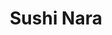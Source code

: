 ---
layout: place
title: "Sushi Nara"
permalink: /california/morgan-hill/sushi-nara.html
stateAbbr: CA
stateName: California
cityName: Morgan Hill
seo:
  name: "Sushi Nara"
  type: Restaurant
  links: https://sushinaraca.com/
description: "Sushi Nara serves delicious sushi in Morgan Hill, California. Try fresh Japanese dishes for a great dining experience. "
place_id: ChIJbfMDB28gjoARnz_MK8ZS_xQ
photos:
  - name: >-
      places/ChIJbfMDB28gjoARnz_MK8ZS_xQ/photos/AeeoHcKXgbTaBIgJsE0Yn5tsepbEALi1vAbDjIIWiHQ9xEl0rQjncTkUb-28jNgXQhAHMk09cLSRbIpetnd4mBlv_Zgef8ZFrmA5ssbMXl35048qubONrECPXvSiMznPs7zt3FZkmYwTLF4eGUtaaFqdmWuE_RPqZNNiyMHmt9TPG8ARlIpqItNNnpSxjv5aSzMvE558r8rgNXKBFYMAHRiKpETVsZtL9K4IQR5RevwlnAhQ7EdnZ4tJALukcL55AP4q8V6J5Jj4ks2WdBQ20j2Kzo05GaQd-Ahr8FbKXaw3DriqupVG99VvjZZGccTuq0eADStfyma7hlqge1ftiXXjjJI5m6EvqoOrzBN5FZ2j68_OmHfZxI16L0pkn8rRu1Z_8DkJgRa5FDGA9KQ1ON5GrDKfxvpkv8F968DjOvPQKnCwQNI6
    widthPx: 4160
    heightPx: 3120
    authorAttributions:
      - displayName: Dysthe Clayton
        uri: https://maps.google.com/maps/contrib/114522402837998860412
        photoUri: >-
          https://lh3.googleusercontent.com/a/ACg8ocLhrJcL1nqkyFRtryjsiNetT4ToQ8Q-NgFVEZ_yNqn7B1e9sw=s100-p-k-no-mo
    flagContentUri: >-
      https://www.google.com/local/imagery/report/?cb_client=maps_api_places.places_api&image_key=!1e10!2sCIHM0ogKEICAgID4y8WP7AE&hl=en-US
    googleMapsUri: >-
      https://www.google.com/maps/place//data=!3m4!1e2!3m2!1sCIHM0ogKEICAgID4y8WP7AE!2e10!4m2!3m1!1s0x808e206f0703f36d:0x14ff52c62bcc3f9f
  - name: >-
      places/ChIJbfMDB28gjoARnz_MK8ZS_xQ/photos/AeeoHcKQlxKa0PWHIUnE06WU9Uu5fkEnr8ebcvhD52gGeDBY1mab634a7TlH2UE79_pk1RkdLDneMCihuBtueGdY8mSTi6_XBErqZx85fQQSUyM6iQckUs1x8gtPyRWb4XBEfXm81Q7zgDMNUqGs7oLCBxDlUFWS-TLcGY-xumYysLkCOunI-A7a1dSLkNB227tEOrSiM86n66_VAXG_aBWK5eBMg8GcKlLm2d9GcX-b-jQZZvRENdQ8XjuLfIAiW80KPw4d9h4e44TtSdR2KMJnGQryKCw2UswW_7nCYjM5nARVOrjCePerqnXRDoIYwYVE99WwMHAdDawelCKTJ3MHEhpNklMfe6W8DvYyNNtynDKS6Ca21xVI42S_N3yj2QORXhxZ1HEJB8w8fSEdXjXdXB3fnqqa4PvcfAn_I2JnABxcHQ
    widthPx: 3600
    heightPx: 4800
    authorAttributions:
      - displayName: Joshua Diget
        uri: https://maps.google.com/maps/contrib/112888777924856655332
        photoUri: >-
          https://lh3.googleusercontent.com/a-/ALV-UjWmpird5NfiahmRQ-2IToHg2TUvYGUyEgECiWPSg-daCxZYmglK1w=s100-p-k-no-mo
    flagContentUri: >-
      https://www.google.com/local/imagery/report/?cb_client=maps_api_places.places_api&image_key=!1e10!2sCIHM0ogKEICAgICRldX0YQ&hl=en-US
    googleMapsUri: >-
      https://www.google.com/maps/place//data=!3m4!1e2!3m2!1sCIHM0ogKEICAgICRldX0YQ!2e10!4m2!3m1!1s0x808e206f0703f36d:0x14ff52c62bcc3f9f
  - name: >-
      places/ChIJbfMDB28gjoARnz_MK8ZS_xQ/photos/AeeoHcJCjayQ4ZYVtc_4kqa_ugfE9zxViNQadNV4UXKTiPK4x2O22uOzP8aUBRAUoAhIx33HTN7bH-QCMrrDfoCNZyx3OQd2LxhUcF2oO_pj0Y0_PE1WddfwYk1xmJvbHB9jyhufnpw5PdPUdJ3Zf5XjWfLveT5yrhbhEl9ALelC6nT3SXGCKLY8dNGAOn3oYTMXGT3Y0MrZwMKXM7GuyY3UIr39MrxceLxXAI0RjoVa0IAMjdrpkk-cmKEPHyBDKimUpUG0PBJYv48i_n6QOojR2V0VikolMS56aJh_Z6-EHrN-JgydfAmhafSdcbG7QhWV8Og3ocN9g7RJsStSvYpjIlgflOXq81FlVHPV9OSjKWBB8fJ_Y7xokE82hJWAzkh_RmldBJOF1NwQVj2Ccon8sXHFh-0gsrm3LOtvD8R9rFIatSNbV_Un5pRo5l61T3sf
    widthPx: 4000
    heightPx: 2252
    authorAttributions:
      - displayName: 전동준
        uri: https://maps.google.com/maps/contrib/114680543751787522276
        photoUri: >-
          https://lh3.googleusercontent.com/a/ACg8ocLV8aUPIWFbY1XLfCSkOUlRO_nSAHhQmQ6czBBEHYtmbtrbpA=s100-p-k-no-mo
    flagContentUri: >-
      https://www.google.com/local/imagery/report/?cb_client=maps_api_places.places_api&image_key=!1e10!2sCIABIhADycKzkCXwvmgC9oEAAYSd&hl=en-US
    googleMapsUri: >-
      https://www.google.com/maps/place//data=!3m4!1e2!3m2!1sCIABIhADycKzkCXwvmgC9oEAAYSd!2e10!4m2!3m1!1s0x808e206f0703f36d:0x14ff52c62bcc3f9f
  - name: >-
      places/ChIJbfMDB28gjoARnz_MK8ZS_xQ/photos/AeeoHcIh-JInqdOrZWKPIGQirxcLhKSDt-sCkPl6aonzjyE0dgOsz-HeVooBXDSQxvsCJJ4W6Bl7Z7TCMzqEOiAJHrNQpnSoB_NDIY1BcQxNb-j6XbxCfjKoSUDI1USwdEMqQWsK8X9-EDz8XUO_-MSOhfdYJwvn2wrNOBdK-1Wsb5eCp1wssdmWEn4xybTPefjlnUY7msu7Ppxh-MA1Q6-rtWor5Vc2y5sYxbdElN3PfEOytYMYaDatCwO7XXJ2fWWVzfydCq67nSfwY6zPfwBmP2bcSR3lZi_Z4RBXYMyOpWLFHhSbNIXrDIGtOrRi_8f67avhvqEAgMgtMeyZ02poOMBKj5fRxoGZK52UlXGxLmHB-DfTNW-oURNxHb3frXEYaQodp1YrcMibz6pjigKJnFpraYp8bqRPFf7keb0KXRkvOg
    widthPx: 4032
    heightPx: 3024
    authorAttributions:
      - displayName: Hye Sung Moon
        uri: https://maps.google.com/maps/contrib/117274101160763653806
        photoUri: >-
          https://lh3.googleusercontent.com/a-/ALV-UjWmmEcPM5lDfgTqixzUomb73uWVzyV7B3OcfwYAl0pddbIw2yvO=s100-p-k-no-mo
    flagContentUri: >-
      https://www.google.com/local/imagery/report/?cb_client=maps_api_places.places_api&image_key=!1e10!2sCIHM0ogKEICAgIDlspjzCg&hl=en-US
    googleMapsUri: >-
      https://www.google.com/maps/place//data=!3m4!1e2!3m2!1sCIHM0ogKEICAgIDlspjzCg!2e10!4m2!3m1!1s0x808e206f0703f36d:0x14ff52c62bcc3f9f
  - name: >-
      places/ChIJbfMDB28gjoARnz_MK8ZS_xQ/photos/AeeoHcI68ohQ2ZdTjwPL__zNN9bQ1wYuZHOcrfLVwVvygiUDvMjOEzMXfbQ3N2KM-ZgSPpb6BK9vS1sHA79O70SljKyWRTwNcS3sHmrDt7OrS_jeTIOFEbNfa_kT26IsBIiV1DKukFY3re17ZEGlErnkcB0zYDcEIk0lAheOWylaoFqyUUGnmjkuuHlGF5rzi4hqlMUY-FB3nl3maXG16BmH6nRG6cWy9gssXeUmIKWd_5BFSomsUaMhdk5Ju-AkP_XZRv82pdcQ2Oru0NRqHhb8z4iRwyPsXYLu_Ec-FHRFNiIl5pdAwH87TUg3_zghwAmKXzzU7lJsRThAtRschlOwCq0h9jY927EXTbyWlLIJGhHSLQQ9-hx_TGif5ZXAyRE77QJkRMI7MTRmNmMk7QRY1GTsC5SYG3-NhIWvVJT_YZsQ6jHK
    widthPx: 4080
    heightPx: 3072
    authorAttributions:
      - displayName: Xiaokang Wu
        uri: https://maps.google.com/maps/contrib/101963054143045965450
        photoUri: >-
          https://lh3.googleusercontent.com/a-/ALV-UjUfjuDLqBn0PJK3bG_BCciAMrFNv-dAoYt0bUd2WwUEJFcrrlhN=s100-p-k-no-mo
    flagContentUri: >-
      https://www.google.com/local/imagery/report/?cb_client=maps_api_places.places_api&image_key=!1e10!2sCIHM0ogKEICAgMCo1e21_QE&hl=en-US
    googleMapsUri: >-
      https://www.google.com/maps/place//data=!3m4!1e2!3m2!1sCIHM0ogKEICAgMCo1e21_QE!2e10!4m2!3m1!1s0x808e206f0703f36d:0x14ff52c62bcc3f9f
  - name: >-
      places/ChIJbfMDB28gjoARnz_MK8ZS_xQ/photos/AeeoHcIn3gE_yWn5H7x1tzeraaVaQ7o1sMU8gx8uV6gWsY7fub3pcF0GbwEHdOGJUQsjPPhz-ueo_HdjrWQ9JuQCkd4A9Yv4oP2XoRVGclbWwHP828oWmVpNeM5ojJUQPC1GOcv_6LmtRsXwlJDV3r1f2REC5sNBMvgGd6kQNR6W9iq8JJQ9e1vY9Geze0bZB3oJqcaZsL_DxFQsc-GtsBHFHau6wmNTz_DNUBYdEhdqrR8gQSFhbpn6X95vhgdIOOvrzt0ZkPzA1dP1uszM245CcwUParri3mqB1DwjDwalPM92KIlaCKsXfFBKIyBes46Mw4uLpvL6yS9e-1fCcHQtUJ6UeabPylu2tW0kl1raRPcHk__PA3Fh2Ve180XjtEMeu3_H7G_bKBAefDH-1ikTXKh3Z--3-ze2oE83mQaUE5OTjg
    widthPx: 3024
    heightPx: 4032
    authorAttributions:
      - displayName: Areli Lopez
        uri: https://maps.google.com/maps/contrib/118125391354657081001
        photoUri: >-
          https://lh3.googleusercontent.com/a-/ALV-UjXAeaKHo4pc9IqoOyHzaxloZQcGMu5tDDRhumQG5DEaAeQqunj9tw=s100-p-k-no-mo
    flagContentUri: >-
      https://www.google.com/local/imagery/report/?cb_client=maps_api_places.places_api&image_key=!1e10!2sCIHM0ogKEICAgMDAzriHWw&hl=en-US
    googleMapsUri: >-
      https://www.google.com/maps/place//data=!3m4!1e2!3m2!1sCIHM0ogKEICAgMDAzriHWw!2e10!4m2!3m1!1s0x808e206f0703f36d:0x14ff52c62bcc3f9f
  - name: >-
      places/ChIJbfMDB28gjoARnz_MK8ZS_xQ/photos/AeeoHcIxme1m0ppXPsBOLe41G-1OxjTwHvCBCbMffCnDwcuRklWwdnW8830aPD0FuNEZPc7wGWe7H3LGpn8TU3rTPXPFZhAIagYNjJ_BFnTlDdIDlVRjZ4mYE7RiUTQwaFWp5Adyp21CeOjz7tqKR7izo-CGwmGH9Ubl8NnQSaRccCrTuzJpKeW9jobNLb9rGj5yjodmtHxTisSnw9_TGYKx1z2YQomrW-ewK2jNrznwY_2QercBcupSecmZcgyY5WbxwxK529cze1KRmaq6bAWONwPoW30Lry6-wTGr_MmKoIJHatVfuytvpqGjufhdGqBmtb1d0Wu3br5b9ZvhqLQvrYC9LrwQo0jLLDUezxeZmE3juHEINwdQguxIzYptiPr5a2c6XvVqASbLelKL4CHFUQ382ID7APexPhZ3unV2X2Pjx8ID
    widthPx: 4800
    heightPx: 3600
    authorAttributions:
      - displayName: Joshua Diget
        uri: https://maps.google.com/maps/contrib/112888777924856655332
        photoUri: >-
          https://lh3.googleusercontent.com/a-/ALV-UjWmpird5NfiahmRQ-2IToHg2TUvYGUyEgECiWPSg-daCxZYmglK1w=s100-p-k-no-mo
    flagContentUri: >-
      https://www.google.com/local/imagery/report/?cb_client=maps_api_places.places_api&image_key=!1e10!2sCIHM0ogKEICAgICRldW0-gE&hl=en-US
    googleMapsUri: >-
      https://www.google.com/maps/place//data=!3m4!1e2!3m2!1sCIHM0ogKEICAgICRldW0-gE!2e10!4m2!3m1!1s0x808e206f0703f36d:0x14ff52c62bcc3f9f
  - name: >-
      places/ChIJbfMDB28gjoARnz_MK8ZS_xQ/photos/AeeoHcIMul8gSck-vBRamtWnD_W5LtB9qKYYkBcCAtmcKoSuHnxGkkPLgf8-t8t8MX5iaWBpsJIoZ89_PxGxKZK4-wLGmxbzS1hJsi4eY8r3tpW0xRAmTJsYtL8DiucdxDRNv_Lm5sgYEI1_UJvqB__yfztyzl_QXdGPqeTZDwTEvMynA2wEIlQ7pcgfbsSb2nfvxHuEjh5VrRpgIDrAg_5oUIHtO7NMx3QGNkDNpabVyPaRCGS9tZQdVE2L704LDazjZSlxYlJcPnEqa3sQrwhXbC4TQy8yZZDFu89JOA9FPrzWBRnI5B4lAxt8A70nDJO3sNAGS_uJu00dbs4EhBlTZRH9EKmtFkpZBiaUQvxjQQrVJYwgPR3VGBUI3Y-weY21_GtxZPJRt-JwUJ1a6ycG3jBG5hmf-GeIOorfQj68DSAf3bJy
    widthPx: 4032
    heightPx: 2268
    authorAttributions:
      - displayName: Arwed Niestroj
        uri: https://maps.google.com/maps/contrib/109785642430360806146
        photoUri: >-
          https://lh3.googleusercontent.com/a/ACg8ocIAONgQpbCb2fqENFYLjN0wmY3vW2Tkh0OcW5Gd0nUXY5UJuw=s100-p-k-no-mo
    flagContentUri: >-
      https://www.google.com/local/imagery/report/?cb_client=maps_api_places.places_api&image_key=!1e10!2sCIHM0ogKEICAgIDz9sLw9wE&hl=en-US
    googleMapsUri: >-
      https://www.google.com/maps/place//data=!3m4!1e2!3m2!1sCIHM0ogKEICAgIDz9sLw9wE!2e10!4m2!3m1!1s0x808e206f0703f36d:0x14ff52c62bcc3f9f
  - name: >-
      places/ChIJbfMDB28gjoARnz_MK8ZS_xQ/photos/AeeoHcIsZle1qa5AWrMJe3Aoc3_MMV0sXJ9nKoHn-s-URFNl-5exHqC0ntwye9pw-JcQseN-yIQV9DGEieYm7WQZcXkIaAKQ421lqYLFuvQaNWGTOSf2mkZ_WsGECicEMd4iHF7vH26AM7C-BhgOYyJD4yHmqpGPCTSaDjVBg2ePsUZ_khWGqwkNIWehaEsz5Xz0PccVpoHArJHRZUK5Nq_akDiA7x6MIGkz_hqH-GjjrQpe03AYlf8LozuaV_1prRHItcoJcxBMYGYI6vs7AA6s3fsN3lBNKMUXCvpl-eyEfCZbuleoLeDvdmzkLPlzhr5UiWodbqblzJHP0BJoGM0-QrTXhcdgj1KadgYTDiKQPC6EBEMQBJ9m53Y3RcHCcgMdXmJr9FPEQigEPv0tHwyQ0DRACtMMeuX2b5jiLga1Rt8Yepwg
    widthPx: 3600
    heightPx: 4800
    authorAttributions:
      - displayName: Joshua Diget
        uri: https://maps.google.com/maps/contrib/112888777924856655332
        photoUri: >-
          https://lh3.googleusercontent.com/a-/ALV-UjWmpird5NfiahmRQ-2IToHg2TUvYGUyEgECiWPSg-daCxZYmglK1w=s100-p-k-no-mo
    flagContentUri: >-
      https://www.google.com/local/imagery/report/?cb_client=maps_api_places.places_api&image_key=!1e10!2sCIHM0ogKEICAgICRldW8pgE&hl=en-US
    googleMapsUri: >-
      https://www.google.com/maps/place//data=!3m4!1e2!3m2!1sCIHM0ogKEICAgICRldW8pgE!2e10!4m2!3m1!1s0x808e206f0703f36d:0x14ff52c62bcc3f9f
  - name: >-
      places/ChIJbfMDB28gjoARnz_MK8ZS_xQ/photos/AeeoHcIo8g5RBnHEYfkPaRXJelbwqYHfIyFDlwYe-DZsxhpokjmTFddNuToBfx3_33ZuXIfLCJRpt2ft24u2_dIRGI-i8teAZijfLmE_aYlaxBxQeKTI3uhm5QCza3fKE-89uY04S2c7nAOOPAy_90hZ3wzjdpt0vM1V5wU9pTBIwsEJQUJED0VnkvpwyezNEy5RCkQpypQ2YQ6deRYBKvMhVc1X0-ztBOMvvvGenwIOFzP3OAuDSHGunm7VoMsRMvp9zHteq4aAVYRj8nnSEIlmH57dSSmiOZd_JzGZ2BIlkHEzQPI_KSOskrTfYAWxMZtn6UIxJkvpXBLa1LzFdppYcaGJ3tjYH489dMU3PVhFy6JRghM4SzL-shwCKLIws5igVKLlagiti1GbfaThjfnS-1S586zHjc9h9iTI0pWiQOF9aA
    widthPx: 4032
    heightPx: 1960
    authorAttributions:
      - displayName: Dominique Guerrero
        uri: https://maps.google.com/maps/contrib/114726054567624778298
        photoUri: >-
          https://lh3.googleusercontent.com/a-/ALV-UjVK6CgxZCk7gw4QIX8PBQx0VFF6rYL5je9CDr5SPSQ30Wcybf_zXQ=s100-p-k-no-mo
    flagContentUri: >-
      https://www.google.com/local/imagery/report/?cb_client=maps_api_places.places_api&image_key=!1e10!2sCIHM0ogKEICAgICk_Y6rTQ&hl=en-US
    googleMapsUri: >-
      https://www.google.com/maps/place//data=!3m4!1e2!3m2!1sCIHM0ogKEICAgICk_Y6rTQ!2e10!4m2!3m1!1s0x808e206f0703f36d:0x14ff52c62bcc3f9f
address: 301 Vineyard Town Center, Morgan Hill, CA 95037, USA
street: 301 Vineyard Town Center
city: Morgan Hill
state: CA
zip: '95037'
country: USA
neighborhood: null
latitude: '37.112098'
longitude: '-121.642546'
accessibility_options:
  wheelchairAccessibleParking: true
  wheelchairAccessibleEntrance: true
  wheelchairAccessibleRestroom: true
  wheelchairAccessibleSeating: true
business_status: OPERATIONAL
name: Sushi Nara
google_maps_links:
  directionsUri: >-
    https://www.google.com/maps/dir//''/data=!4m7!4m6!1m1!4e2!1m2!1m1!1s0x808e206f0703f36d:0x14ff52c62bcc3f9f!3e0
  placeUri: https://maps.google.com/?cid=1513019010911584159
  writeAReviewUri: >-
    https://www.google.com/maps/place//data=!4m3!3m2!1s0x808e206f0703f36d:0x14ff52c62bcc3f9f!12e1
  reviewsUri: >-
    https://www.google.com/maps/place//data=!4m4!3m3!1s0x808e206f0703f36d:0x14ff52c62bcc3f9f!9m1!1b1
  photosUri: >-
    https://www.google.com/maps/place//data=!4m3!3m2!1s0x808e206f0703f36d:0x14ff52c62bcc3f9f!10e5
primary_type: Sushi Restaurant
opening_hours:
  regular:
    - 'Monday: 11:30 AM – 2:30 PM, 5:00 – 8:30 PM'
    - 'Tuesday: 11:30 AM – 2:30 PM, 5:00 – 8:30 PM'
    - 'Wednesday: 11:30 AM – 2:30 PM, 5:00 – 8:30 PM'
    - 'Thursday: 11:30 AM – 2:30 PM, 5:00 – 8:30 PM'
    - 'Friday: 11:30 AM – 2:30 PM, 5:00 – 9:00 PM'
    - 'Saturday: 5:00 – 9:00 PM'
    - 'Sunday: Closed'
  current:
    - 'Monday: 11:30 AM – 2:30 PM, 5:00 – 8:30 PM'
    - 'Tuesday: 11:30 AM – 2:30 PM, 5:00 – 8:30 PM'
    - 'Wednesday: 11:30 AM – 2:30 PM, 5:00 – 8:30 PM'
    - 'Thursday: 11:30 AM – 2:30 PM, 5:00 – 8:30 PM'
    - 'Friday: 11:30 AM – 2:30 PM, 5:00 – 9:00 PM'
    - 'Saturday: 5:00 – 9:00 PM'
    - 'Sunday: Closed'
secondary_opening_hours:
  regular:
    weekdayDescriptions: null
    type: null
  current:
    weekdayDescriptions: null
    type: null
phone: (408) 782-7939
price_level: PRICE_LEVEL_MODERATE
price_range: $20 &ndash; $30
rating: '4.4'
rating_count: 0
website: https://sushinaraca.com/
reviews: null
parking_options: null
payment_options: null
allow_dogs: null
curbside_pickup: null
delivery: null
dine_in: null
good_for_children: null
good_for_groups: null
good_for_sports: null
live_music: null
menu_for_children: null
outdoor_seating: null
reservable: null
restroom: null
serves_beer: null
serves_breakfast: null
serves_brunch: null
serves_cocktails: null
serves_coffee: null
serves_dinner: null
serves_dessert: null
serves_lunch: null
serves_vegetarian_food: null
serves_wine: null
takeout: null
update_category: essentials
summary: null

---